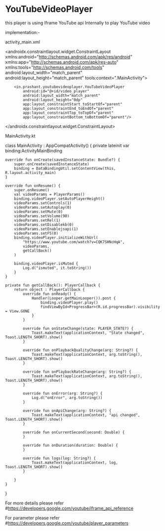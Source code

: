 # YouTubeVideoPlayer
this player is using Iframe YouTube api Internally to play YouTube video


implementation:-

activity_main.xml

<androidx.constraintlayout.widget.ConstraintLayout 
        xmlns:android="http://schemas.android.com/apk/res/android"
        xmlns:app="http://schemas.android.com/apk/res-auto"
        xmlns:tools="http://schemas.android.com/tools"
        android:layout_width="match_parent"
        android:layout_height="match_parent"
        tools:context=".MainActivity">

        <in.prashant.youtubevideoplayer.YouTubeVideoPlayer
            android:id="@+id/video_player"
            android:layout_width="match_parent"
            android:layout_height="0dp"
            app:layout_constraintStart_toStartOf="parent"
            app:layout_constraintEnd_toEndOf="parent"
            app:layout_constraintTop_toTopOf="parent"
            app:layout_constraintBottom_toBottomOf="parent"/>
</androidx.constraintlayout.widget.ConstraintLayout>

MainActivity.kt

class MainActivity : AppCompatActivity() {
    private lateinit var binding:ActivityMainBinding

    override fun onCreate(savedInstanceState: Bundle?) {
        super.onCreate(savedInstanceState)
        binding = DataBindingUtil.setContentView(this, R.layout.activity_main)
    }

    override fun onResume() {
        super.onResume()
        val videoParams = PlayerParams()
        binding.videoPlayer.setAutoPlayerHeight()
        videoParams.setControls(1)
        videoParams.setAutoplay(0)
        videoParams.setMute(0)
        videoParams.setVolume(90)
        videoParams.setRel(1)
        videoParams.setDisablekb(0)
        videoParams.setEnablejsapi(1)
        videoParams.setFS(0)
        binding.videoPlayer.initializeWithUrl(
            "https://www.youtube.com/watch?v=CQK7SHNcHqA",
            videoParams,
            getCallBack()
        )

        binding.videoPlayer.isMuted {
            Log.d("ismuted", it.toString())
        }
    }

    private fun getCallBack(): PlayerCallback {
        return object : PlayerCallback {
            override fun onReady() {
                Handler(Looper.getMainLooper()).post {
                    binding.videoPlayer.play()
                    findViewById<ProgressBar>(R.id.progressBar).visibility = View.GONE
                }
            }

            override fun onStateChange(state: PLAYER_STATE?) {
                Toast.makeText(applicationContext, "State changed", Toast.LENGTH_SHORT).show()
            }

            override fun onPlaybackQualityChange(arg: String?) {
                Toast.makeText(applicationContext, arg.toString(), Toast.LENGTH_SHORT).show()
            }

            override fun onPlaybackRateChange(arg: String?) {
                Toast.makeText(applicationContext, arg.toString(), Toast.LENGTH_SHORT).show()
            }

            override fun onError(arg: String?) {
                Log.d("onError", arg.toString())
            }

            override fun onApiChange(arg: String?) {
                Toast.makeText(applicationContext, "api changed", Toast.LENGTH_SHORT).show()
            }

            override fun onCurrentSecond(second: Double) {
            }

            override fun onDuration(duration: Double) {
            }

            override fun logs(log: String?) {
                Toast.makeText(applicationContext, log, Toast.LENGTH_SHORT).show()
            }

        }
    }
}

For more details please refer 
#https://developers.google.com/youtube/iframe_api_reference

For parameter please refer
#https://developers.google.com/youtube/player_parameters